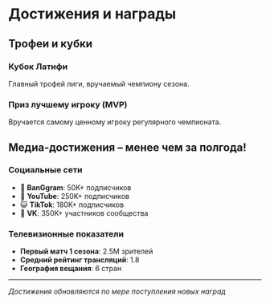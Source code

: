 # Достижения и награды

## Трофеи и кубки

### Кубок Латифи
Главный трофей лиги, вручаемый чемпиону сезона.

### Приз лучшему игроку (MVP)
Вручается самому ценному игроку регулярного чемпионата.

## Медиа-достижения – менее чем за полгода!

### Социальные сети
- 📱 **BanGgram**: 50K+ подписчиков
- 🎥 **YouTube**: 250K+ подписчиков
- 😺 **TikTok**: 180K+ подписчиков
- 📖 **VK**: 350K+ участников сообщества

### Телевизионные показатели
- **Первый матч 1 сезона**: 2.5M зрителей
- **Средний рейтинг трансляций**: 1.8
- **География вещания**: 6 стран
  
---

*Достижения обновляются по мере поступления новых наград*
